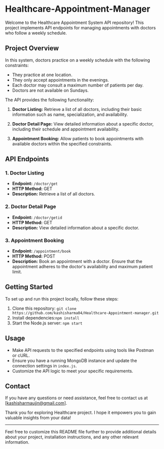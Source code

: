 # Healthcare-Appointment-Manager

Welcome to the Healthcare Appointment System API repository! This project implements API endpoints for managing appointments with doctors who follow a weekly schedule.

## Project Overview
In this system, doctors practice on a weekly schedule with the following constraints:
- They practice at one location.
- They only accept appointments in the evenings.
- Each doctor may consult a maximum number of patients per day.
- Doctors are not available on Sundays.

The API provides the following functionality:

1. **Doctor Listing:** Retrieve a list of all doctors, including their basic information such as name, specialization, and availability.

2. **Doctor Detail Page:** View detailed information about a specific doctor, including their schedule and appointment availability.

3. **Appointment Booking:** Allow patients to book appointments with available doctors within the specified constraints.

## API Endpoints
### 1. Doctor Listing
- **Endpoint:** `/doctor/get`
- **HTTP Method:** GET
- **Description:** Retrieve a list of all doctors.

### 2. Doctor Detail Page
- **Endpoint:** `/doctor/getid`
- **HTTP Method:** GET
- **Description:** View detailed information about a specific doctor.

### 3. Appointment Booking
- **Endpoint:** `/appointment/book`
- **HTTP Method:** POST
- **Description:** Book an appointment with a doctor. Ensure that the appointment adheres to the doctor's availability and maximum patient limit.

## Getting Started
To set up and run this project locally, follow these steps:

1. Clone this repository: `git clone https://github.com/kashisharma04/Healthcare-Appointment-manager.git`
2. Install dependencies:`npm install`
3. Start the Node.js server: `npm start`

## Usage
- Make API requests to the specified endpoints using tools like Postman or cURL.
- Ensure you have a running MongoDB instance and update the connection settings in `index.js`.
- Customize the API logic to meet your specific requirements.

## Contact
If you have any questions or need assistance, feel free to contact us at [kashisharmaujjn@gmail.com].

Thank you for exploring Healthcare project. I hope it empowers you to gain valuable insights from your data!

---

Feel free to customize this README file further to provide additional details about your project, installation instructions, and any other relevant information.